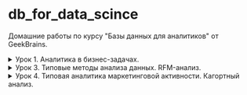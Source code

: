 # db_for_data_scince

Домашние работы по курсу "Базы данных для аналитиков" от GeekBrains.

<details>
  <summary>Урок 1. Аналитика в бизнес-задачах.</summary>

1.  Залить в свою БД данные по продажам. Часть таблицы orders в csv, исходник [здесь](https://drive.google.com/drive/folders/1C3HqIJcABblKM2tz8vPGiXTFT7MisrML?usp=sharing).

2.  Проанализировать, какой период данных выгружен.

    ```sql
    SELECT min(o_date), max(o_date) FROM orders;
    ```

    | min(o_date) | max(o_date) |
    | ----------- | ----------- |
    | 2016-01-01  | 2017-12-31  |

3.  Посчитать количество строк, заказов и уникальных пользователей, которые совершали заказы.

    ```sql
    SELECT
     count(id_o) AS total,
     count(DISTINCT id_o) AS unique_orders,
     count(DISTINCT user_id) AS unique_users
    FROM orders;
    ```

    | total   | unique_orders | unique_users |
    | ------- | ------------- | ------------ |
    | 2002804 | 2002804       | 1015119      |

4.  По годам посчитать средний чек, среднее количество заказов на пользователя, сделать вывод, как изменялись эти показатели год от года.

    ```sql
    SELECT
      YEAR(o_date) AS 'year',
      round(avg(price), 0) AS avg_price,
      count(id_o) / count(DISTINCT user_id) AS avg_orders
    FROM orders
    GROUP BY YEAR(o_date);
    ```

    | year | avg_price | avg_orders |
    | ---- | --------- | ---------- |
    | 2016 | 2096      | 1.9352     |
    | 2017 | 2398      | 1.7430     |

5.  Найти количество пользователей, которые покупали в одном году и перестали покупать в следующем.

    ```sql
    SELECT count(t16.user_id) AS 'count' FROM
      (SELECT DISTINCT user_id FROM orders WHERE YEAR(o_date) = 2016) t16
    LEFT JOIN
      (SELECT DISTINCT user_id FROM orders WHERE YEAR(o_date) = 2017) t17
    ON t16.user_id = t17.user_id
    WHERE t17.user_id IS NULL;
    ```

    | count  |
    | ------ |
    | 360225 |

6.  Найти ID самого активного по количеству покупок пользователя.

    ```sql
    SELECT
      user_id,
      count(id_o) AS orders
    FROM orders
    GROUP BY user_id
    ORDER BY orders DESC LIMIT 1;
    ```

    | user_id | orders |
    | ------- | ------ |
    | 765861  | 3183   |

</details>

<details>
  <summary>Урок 3. Типовые методы анализа данных. RFM-анализ.</summary>

Главная задача: сделать RFM-анализ на основе данных по продажам за 2 года.

1.  Определяем критерии для каждой буквы R, F, M (т.е. к примеру, R=3 для клиентов, которые покупали <= 30 дней от последней даты в базе, R=2 для клиентов, которые покупали > 30 и менее 60 дней от последней даты в базе и т.д.).

| номер | r               | f                | m                   |
| ----- | --------------- | ---------------- | ------------------- |
| 1     | 60 < days       | 20 <= period     | spend < 1000        |
| 2     | 30 < days <= 60 | 10 <= period <20 | 1000 <= spend <5000 |
| 3     | days <= 30      | period < 10      | 5000 <= spend       |

При этом, если пользователь совершил менее 4-х покупок, при определении периода f, он попадёт в категорию 1.

2.  Для каждого пользователя получаем набор из 3 цифр (от 111 до 333, где 333 – самые классные пользователи)

    ```sql
    DROP TABLE IF EXISTS rfm_analys;

    CREATE TABLE rfm_analys
    SELECT
      user_id,
      min(o_date) AS first_activity,
      max(o_date) AS last_activity,
      count(id_o) AS orders_count,
      sum(price) AS total_price,
      CASE
        WHEN count(id_o) < 4 THEN "1"
        ELSE (
          CASE
            WHEN (TIMESTAMPDIFF(DAY, min(o_date), max(o_date)) / (count(id_o) - 1)) < 10 THEN "3"
            WHEN (TIMESTAMPDIFF(DAY, min(o_date), max(o_date)) / (count(id_o) - 1)) >= 10 AND (TIMESTAMPDIFF(DAY, min(o_date), max(o_date)) / (count(id_o) - 1)) < 20 THEN "2"
            ELSE "1" END
        ) END AS f,
      CASE
        WHEN sum(price) < 1000 THEN "1"
        WHEN sum(price) >= 1000 AND sum(price) < 5000 THEN "2"
        ELSE "3" END AS m,
      CASE
        WHEN TIMESTAMPDIFF(DAY, max(o_date), date('2018-01-01')) >= 0 AND TIMESTAMPDIFF(DAY, max(o_date), date('2018-01-01')) < 30 THEN "1"
        WHEN TIMESTAMPDIFF(DAY, max(o_date), date('2018-01-01')) >= 30 AND TIMESTAMPDIFF(DAY, max(o_date), date('2018-01-01')) < 60 THEN "2"
        ELSE "3" END AS r
    FROM orders
    GROUP BY user_id;
    ```

3.  Вводим группировку, к примеру, 333 и 233 – это Vip, 1XX – это Lost, остальные Regular ( можете ввести боле глубокую сегментацию)

    ```sql
    SELECT
      count(user_id) AS count_users,
      sum(total_price) AS sum_price,
      r,
      f,
      m
    FROM rfm_analys
    GROUP BY r, f, m;
    ```

<details>
  <summary>результат</summary>

| count_users | sum_price      | r   | f   | m   |
| ----------- | -------------- | --- | --- | --- |
| 24396       | 15168338.500   | 1   | 1   | 1   |
| 53682       | 125086946.600  | 1   | 1   | 2   |
| 20243       | 330105237.000  | 1   | 1   | 3   |
| 44          | 159354.300     | 1   | 2   | 2   |
| 1070        | 72138007.200   | 1   | 2   | 3   |
| 1           | 842.800        | 1   | 3   | 1   |
| 68          | 243700.100     | 1   | 3   | 2   |
| 489         | 176602634.250  | 1   | 3   | 3   |
| 18771       | 11539929.100   | 2   | 1   | 1   |
| 41026       | 96279822.800   | 2   | 1   | 2   |
| 17085       | 256956597.100  | 2   | 1   | 3   |
| 24          | 88804.100      | 2   | 2   | 2   |
| 503         | 26589229.800   | 2   | 2   | 3   |
| 2           | 1253.000       | 2   | 3   | 1   |
| 39          | 134100.400     | 2   | 3   | 2   |
| 162         | 18564756.000   | 2   | 3   | 3   |
| 243762      | 143867896.900  | 3   | 1   | 1   |
| 453734      | 1039986626.700 | 3   | 1   | 2   |
| 133628      | 1605575577.900 | 3   | 1   | 3   |
| 18          | 13876.100      | 3   | 2   | 1   |
| 623         | 2081179.100    | 3   | 2   | 2   |
| 3271        | 82875090.200   | 3   | 2   | 3   |
| 76          | 43045.100      | 3   | 3   | 1   |
| 735         | 2239603.800    | 3   | 3   | 2   |
| 1667        | 64766158.800   | 3   | 3   | 3   |

</details>

Всего пользователей и потраченных ими денег:

```sql
SELECT count(user_id), sum(total_price) FROM rfm_analys;
```

| count(user_id) | sum(total_price) |
| -------------- | ---------------- |
| 1015119        | 4071108607.650   |

Добавим категории пользователей.

```sql
ALTER TABLE rfm_analys ADD category VARCHAR(10);
UPDATE rfm_analys set category = (
  CASE
    WHEN (r='3' OR r='2') AND f = '3' AND m='3' THEN 'vip'
    WHEN r='1'	THEN 'lost'
    ELSE 'regular' END
);
```

4.  Для каждой группы из п. 3 находим количество пользователей, которые попали в них и % товарооборота, которое они сделали на эти 2 года.

    ```sql
    SELECT
      sum(total_price) AS total_spend,
      concat(round(( sum(total_price)/ (SELECT sum(total_price) FROM rfm_analys) * 100 ),2),'%') AS percentage,
      count(user_id) AS users_count,
      category
    FROM rfm_analys
    GROUP BY category
    ORDER BY total_spend DESC;
    ```

    | total_spend    | percentage | users_count | category |
    | -------------- | ---------- | ----------- | -------- |
    | 3268272632.100 | 80.28%     | 913297      | regular  |
    | 719505060.750  | 17.67%     | 99993       | lost     |
    | 83330914.800   | 2.05%      | 1829        | vip      |

5.  Проверяем, что общее кол-во пользователей бьется с суммой кол-ва пользователей по группам из п. 3 (если у вас есть логические ошибки в создании групп, у вас не собьются цифры). То же самое делаем и по деньгам.

    Количество пользователей в пункте 4 `98102 + 8085 + 180 = 106367` совпадает с количеством пользователей в пункте 3.

    Количество потраченных денег в пункте 4 `265941536.70 + 27605275.60 + 7035198.80 = 300582011.1` совпадает со значением в пункте 3.

</details>

<details>
  <summary>Урок 4. Типовая аналитика маркетинговой активности. Кагортный анализ.</summary>

На основе данных по продажам за 16 и 17 год на основе когортного анализа по ГГММ первой покупки спрогнозировать товарооборот января 2018 года (с выводом кэфов поведения когротны по порядковому номеру месяца). Т.е. строим все когорты, понимаем как вымирает когорта. После 14 месяца обычно начинает мерцание на 2-5 процентов от первоначальной суммы. Итого, мы знаем как в среднем живут когорты, строим прогноз на один месяц для уже существующих когорт и предполагаем какой сформируется новая.

Запрос данных для разбивки по кагортам:

```sql
SELECT
  c.cogort,
  date_format((o.o_date), "%Y-%m") AS purchase_date,
  sum(o.price) AS revenue
FROM orders o
JOIN (
  SELECT
    user_id,
    date_format(min(o_date), "%Y-%m") AS cogort
  FROM orders
  GROUP BY user_id
) c
ON o.user_id = c.user_id
GROUP BY c.cogort, date_format((o.o_date), "%Y-%m");
```

Последние 10 строк результата:

| cogort  | purchase_date | revenue       |
| ------- | ------------- | ------------- |
| 2017-09 | 2017-09       | 114721028.800 |
| 2017-09 | 2017-10       | 5214909.700   |
| 2017-09 | 2017-11       | 4504822.000   |
| 2017-09 | 2017-12       | 3960622.400   |
| 2017-10 | 2017-10       | 138653454.800 |
| 2017-10 | 2017-11       | 6344545.200   |
| 2017-10 | 2017-12       | 5199659.500   |
| 2017-11 | 2017-11       | 163478573.300 |
| 2017-11 | 2017-12       | 6732426.400   |
| 2017-12 | 2017-12       | 191394529.900 |

Результаты расчета в файле lesson_4_cagort.csv

Получили распределение по кагортам:

| cogort  | покупка в первом месяце | коэффициент | прогноз      |
| ------- | ----------------------- | ----------- | ------------ |
| 2016-01 | 112520331.35            | 14.64%      | 16470434.68  |
| 2016-02 | 76659972.9              | 7.90%       | 6058704.63   |
| 2016-03 | 89331704                | 6.53%       | 5835736.9    |
| 2016-04 | 87505127.5              | 5.10%       | 4460832.7    |
| 2016-05 | 77422482.9              | 4.61%       | 3567982.48   |
| 2016-06 | 68918992.1              | 4.21%       | 2902944.94   |
| 2016-07 | 71512003.5              | 4.22%       | 3017073.15   |
| 2016-08 | 83235113.5              | 3.92%       | 3259241.07   |
| 2016-09 | 84694696.8              | 4.09%       | 3462294.03   |
| 2016-10 | 106447878.6             | 3.29%       | 3506519.8    |
| 2016-11 | 126087879.4             | 3.18%       | 4004945      |
| 2016-12 | 127987883.1             | 3.44%       | 4407360.63   |
| 2017-01 | 123985677.2             | 10.82%      | 13412565.81  |
| 2017-02 | 104769212.1             | 6.42%       | 6728552.35   |
| 2017-03 | 118447847.7             | 5.30%       | 6275869.32   |
| 2017-04 | 109542408.5             | 4.42%       | 4843086.94   |
| 2017-05 | 129331934.2             | 4.18%       | 5412404.33   |
| 2017-06 | 110123214.6             | 4.23%       | 4653765.93   |
| 2017-07 | 113386903               | 3.53%       | 4002233.86   |
| 2017-08 | 117063009.7             | 3.27%       | 3831333.23   |
| 2017-09 | 114721028.8             | 2.62%       | 3008166.84   |
| 2017-10 | 138653454.8             | 2.53%       | 3509525.1    |
| 2017-11 | 163478573.3             | 1.95%       | 3188852.44   |
| 2017-12 | 191394529.9             | 4.56%       | 8725097.76   |
| 2018-01 | 118253004.28            | 100.00%     | 118253004.28 |

Суммарная прибыль в январе 2018 года составит 246 798 528.19 рублей.

Для кагорт 2016-01 - 2016-11 коэффициент рассчитывался как средний процент покупки от покупки в первом месяце за период с 15 по последующие месяцы с месяца первой покупки.

Для кагорт 2016-12 - 2017-11 коэффициент рассчитывался как среднее от скорости затухания покупок за первые 14 месяцев.

Для кагорты 2017-12 ожидаенмый процент покупок в январе составил 91% от первой покупки, поэтому для этой кагорты был взят процент покупок кагортой 2016-12 в январе 2017 по отношению к покупкам в первом месяце (декабрь 2016). Он составил 4.56%.

Для ожидаемой кагорты 2018-01 объём затрат рассчитывался как средние затраты кагорт 2016-01 и 2017-01 в первом месяце покупки (январь 2016 и январь 2017 соответственно).

<details>
  <summary>Урок 5. Системы web-аналитики. Прогноз по категориям пользователей.</summary>

В качестве ДЗ делам прогноз ТО на 12.2017. В качестве метода прогноза - считаем сколько денег тратят группы клиентов вдень.

1.  Группа часто покупающих и которые последний раз покупали не так давно. Считаем сколько денег оформленного заказа приходится на 1 день. Умножаем на 30.

```sql
select count(id_o) from orders where o_date < date('2017-12-01');

select user_id, count(id_o), max(o_date), min(o_date)
from orders
where o_date BETWEEN date('2017-11-16') AND date('2017-11-30')
group by user_id;

select user_id, max(o_date)
from orders
where o_date < date('2017-12-01') AND TIMESTAMPDIFF(DAY, max(o_date), date('2017-12-01')) <= 15
group by user_id;
```

2.  Группа часто покупающих, но которые не покупали уже значительное время. Так же можем сделать вывод, из такой группы за след месяц сколько купят и на какой сре чек.
3.  Отдельно разобрать пользователей с 1 и 2 покупками за все время
4.  В итоге у вас будет прогноз ТО и вы сможете его сравнить с фактом и оценить грубо разлет по данным.
    ​
    Как источник данных используем данные по продажам за 2 года.
       </details>

